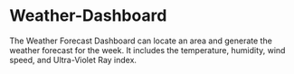 # Weather-Dashboard

The Weather Forecast Dashboard can locate an area and generate the weather forecast for the week. It includes the temperature, humidity, wind speed, and Ultra-Violet Ray index.
